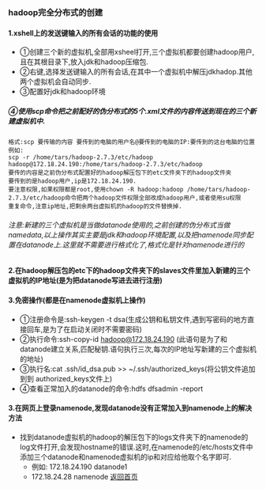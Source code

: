 ﻿### hadoop完全分布式的创建
#### 1.xshell上的发送键输入的所有会话的功能的使用
- ①创建三个新的虚拟机,全部用xsheel打开,三个虚拟机都要创建hadoop用户,且在其根目录下,放入jdk和hadoop压缩包.
- ②右键,选择发送键输入的所有会话,在其中一个虚拟机中解压jdkhadop.其他两个虚拟机会自动同步.
- ③配置好jdk和hadoop环境

##### ④使用scp命令把之前配好的伪分布式的5个.xml文件的内容传送到现在的三个新建虚拟机中.

```
格式:scp 要传输的内容 要传到的电脑的用户名@要传到的电脑的IP:要传到的这台电脑的位置
例如:
scp -r /home/tars/hadoop-2.7.3/etc/hadoop hadoop@172.18.24.190:/home/tars/hadoop-2.7.3/etc/hadoop
要传的内容是之前伪分布式配置好的hadoop解压包下的etc文件夹下的hadoop文件夹
要传到的是hadoop用户,ip是172.18.24.190.
要注意权限,如果权限都是root,使用chown -R hadoop:hadoop /home/tars/hadoop-2.7.3/etc/hadoop命令把两个hadoop文件权限全部改成hadoop用户,或者使用su权限
重复命令,注意ip地址,把剩余两台虚拟机的hadoop的文件替换掉.
```

###### 注意:新建的三个虚拟机是当做datanode使用的,之前创建的伪分布式当做namedata,以上操作其实主要是jdk和hadoop环境配置,以及把namenode同步配置在datanode上.这里就不需要进行格式化了,格式化是针对namenode进行的
#### 2.在hadoop解压包的etc下的hadoop文件夹下的slaves文件里加入新建的三个虚拟机的IP地址(是为把datanode写进去进行注册)
#### 3.免密操作(都是在namenode虚拟机上操作)
- ①注册命令是:ssh-keygen -t dsa(生成公钥和私钥文件,遇到写密码的地方直接回车,是为了在启动关闭时不需要密码)
- ②执行命令:ssh-copy-id hadoop@172.18.24.190 (此语句是为了和datanode建立关系,匹配秘钥.语句执行三次,每次的IP地址写新建的三个虚拟机的地址)
- ③执行名:cat .ssh/id_dsa.pub >> ~/.ssh/authorized_keys(将公钥文件追加到到 authorized_keys文件上)
- ④查看正常加入的datanode的命令:hdfs dfsadmin -report

#### 3.在网页上登录namenode,发现datanode没有正常加入到namenode上的解决方法
- 找到datanode虚拟机的hadoop的解压包下的logs文件夹下的namenode的log文件打开,会发现hostname的错误.这时,在namenode的/etc/hosts文件中添加三个datanode和namenode虚拟机的ip和对应给他取个名字即可.
	- 例如: 172.18.24.190  datanode1
	- 172.18.24.28 namenode
[返回首页](https://clarencexiu.github.io)